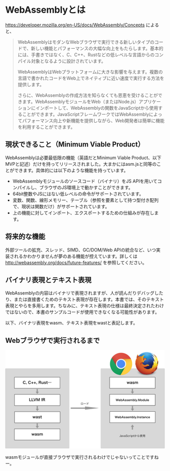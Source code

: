 # WebAssemblyとは

https://developer.mozilla.org/en-US/docs/WebAssembly/Concepts によると、

> WebAssemblyはモダンなWebブラウザで実行できる新しいタイプのコードで、新しい機能とパフォーマンスの大幅な向上をもたらします。基本的には、手書きではなく、C、C++、Rustなどの低レベルな言語からのコンパイル対象となるように設計されています。
>
> WebAssemblyはWebプラットフォームに大きな影響を与えます。複数の言語で書かれたコードをWeb上でネイティブに近い速度で実行する方法を提供します。
> 
> さらに、WebAssemblyの作成方法を知らなくても恩恵を受けることができます。WebAssemblyモジュールをWeb（またはNode.js）アプリケーションにインポートして、WebAssemblyの関数をJavaScriptから使用することができます。JavaScriptフレームワークではWebAssemblyによってパフォーマンス向上や新機能を提供しながら、Web開発者は簡単に機能を利用することができます。

## 現状できること（Minimum Viable Product）

WebAssemblyは必要最低限の機能（英語だとMinimum Viable Product、以下MVPと記述）だけを持ってリリースされました。大まかにはasm.jsと同等のことができます。具体的には以下のような機能を持っています。

* WebAssemblyモジュールのソースコード（バイナリ）をJS APIを用いてコンパイルし、ブラウザのJS環境上で動かすことができます。
* 64bit整数やJSにはない低レベルの命令がサポートされています。
* 変数、関数、線形メモリー、テーブル（参照を要素として持つ型付き配列で、現状は関数だけ）がサポートされています。
* 上の機能に対してインポート、エクスポートするための仕組みが存在します。

## 将来的な機能

外部ツールの拡充、スレッド、SIMD、GC/DOM/Web APIの統合など、いつ実装されるかわかりませんが夢のある機能が控えています。詳しくは http://webassembly.org/docs/future-features/ を参照してください。

## バイナリ表現とテキスト表現

WebAssemblyの内容はバイナリで表現されますが、人が読んだりデバッグしたり、または直接書くためのテキスト表現が存在します。本書では、そのテキスト表現とやらを多用します。ちなみに、テキスト表現の仕様は最終決定されたわけではないので、本書のサンプルコードが使用できなくなる可能性があります。

以下、バイナリ表現をwasm、テキスト表現をwastと表記します。

## Webブラウザで実行されるまで

![Webブラウザで実行されるまで](../images/use-wasm.png)

wasmモジュールが直接ブラウザで実行されるわけでじゃないってことですねー。
